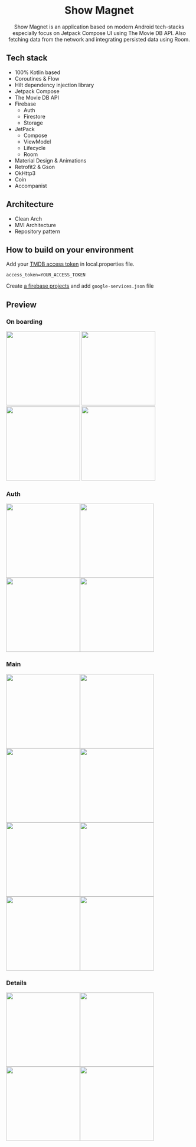 <h1 align="center">Show Magnet</h1>

<p align="center">  
Show Magnet is an application based on modern Android tech-stacks especially focus on Jetpack Compose UI using The Movie DB API. Also fetching data from the network and integrating persisted data using Room.
</p>

## Tech stack

- 100% Kotlin based
- Coroutines & Flow
- Hilt dependency injection library
- Jetpack Compose
- The Movie DB API
- Firebase
  - Auth
  - Firestore
  - Storage
- JetPack
  - Compose
  - ViewModel
  - Lifecycle
  - Room
- Material Design & Animations
- Retrofit2 & Gson
- OkHttp3
- Coin
- Accompanist

## Architecture
- Clean Arch
- MVI Architecture
- Repository pattern

## How to build on your environment
Add your [TMDB access token](https://www.themoviedb.org/settings/api) in local.properties file.
```
access_token=YOUR_ACCESS_TOKEN
```
Create [a firebase projects](https://console.firebase.google.com/) and add `google-services.json` file

## Preview
### On boarding
<img width="200" src='images/onboarding_1.jpg'> <img width="200" src='images/onboarding_2.jpg'>
<img width="200" src='images/onboarding_3.jpg'> <img width="200" src='images/onboarding_4.jpg'>


### Auth
<img width="200" src='images/sign_in_dark.jpg'><img width="200" src='images/sign_in.jpg'>
<img width="200" src='images/sign_up_dark.jpg'><img width="200" src='images/sign_up.jpg'>


### Main
<img width="200" src='images/image_dark_1.jpg'><img width="200" src='images/image_dark_2.jpg'>
<img width="200" src='images/image_dark_3.jpg'><img width="200" src='images/image_dark_4.jpg'>
<img width="200" src='images/image_1.jpg'><img width="200" src='images/image_2.jpg'>
<img width="200" src='images/image_3.jpg'><img width="200" src='images/image_4.jpg'>


### Details
<img width="200" src='images/gif_1.gif'><img width="200" src='images/gif_2.gif'>
<img width="200" src='images/gif_3.gif'><img width="200" src='images/gif_4.gif'>
